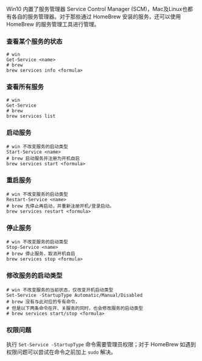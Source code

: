 Win10 内置了服务管理器 Service Control Manager (SCM)，Mac及Linux也都有各自的服务管理器。对于那些通过 HomeBrew 安装的服务，还可以使用 HomeBrew 的服务管理工具进行管理。

### 查看某个服务的状态

```shell
# win
Get-Service <name>
# brew
brew services info <formula>
```

### 查看所有服务

```shell
# win
Get-Service
# brew
brew services list
```

### 启动服务

```shell
# win 不改变服务的启动类型
Start-Service <name>
# brew 启动服务并注册为开机自启
brew services start <formula>
```

### 重启服务

```shell
# win 不改变服务的启动类型
Restart-Service <name>
# brew 先停止再启动，并重新注册开机/登录启动。
brew services restart <formula>
```

### 停止服务

```shell
# win 不改变服务的启动类型
Stop-Service <name>
# brew 停止服务，取消开机自启
brew services stop <formula>
```

### 修改服务的启动类型

```shell
# win 不改变服务的当前状态，仅改变开机启动类型
Set-Service -StartupType Automatic/Manual/Disabled
# brew 没有与此对应的专有命令，
# 但是以下两条命令在开、关服务的同时，也会修改服务的启动类型
# brew services start/stop <formula>
```

### 权限问题

执行 `Set-Service -StartupType` 命令需要管理员权限；对于 HomeBrew 如遇到权限问题可以尝试在命令之前加上 `sudo` 解决。
